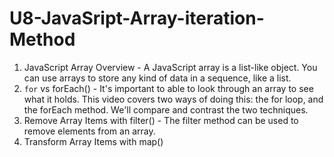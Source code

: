 # U8-JavaSript-Array-iteration-Method

1. JavaScript Array Overview - A JavaScript array is a list-like object. You can use arrays to store any kind of data in a sequence, like a list.
2. `for` vs forEach() - It's important to able to look through an array to see what it holds. This video covers two ways of doing this: the for loop, and the forEach method. We'll compare and contrast the two techniques.
3. Remove Array Items with filter() - The filter method can be used to remove elements from an array.
4. Transform Array Items with map() 
 
